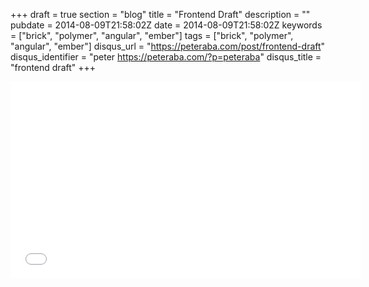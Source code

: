+++
draft = true
section = "blog"
title = "Frontend Draft"
description = ""
pubdate = 2014-08-09T21:58:02Z
date = 2014-08-09T21:58:02Z
keywords = ["brick", "polymer", "angular", "ember"]
tags = ["brick", "polymer", "angular", "ember"]
disqus_url = "https://peteraba.com/post/frontend-draft"
disqus_identifier = "peter https://peteraba.com/?p=peteraba"
disqus_title = "frontend draft"
+++

<iframe width="560" height="315" src="//www.youtube.com/embed/eS1O46O5saA" frameborder="0" allowfullscreen></iframe>
